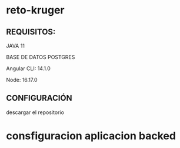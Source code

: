 # reto-kruger

## REQUISITOS:

JAVA 11

BASE DE DATOS POSTGRES

Angular CLI: 14.1.0

Node: 16.17.0

## CONFIGURACIÓN
descargar el repositorio

# consfiguracion aplicacion backed




